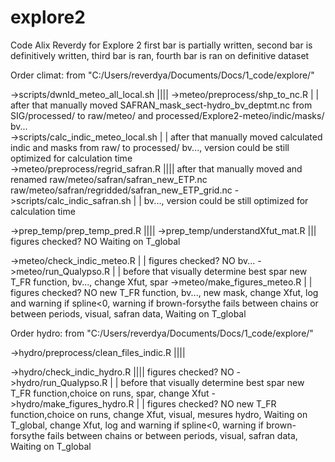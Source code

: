 # explore2
Code Alix Reverdy for Explore 2
first bar is partially written, second bar is definitively written, third bar is ran, fourth bar is ran on definitive dataset



Order climat:
from "C:/Users/reverdya/Documents/Docs/1_code/explore/"

->scripts/dwnld_meteo_all_local.sh			||||
->meteo/preprocess/shp_to_nc.R				| |	after that manually moved SAFRAN_mask_sect-hydro_bv_deptmt.nc from SIG/processed/ to raw/meteo/ and processed/Explore2-meteo/indic/masks/		bv...			
->scripts/calc_indic_meteo_local.sh			| |	after that manually moved calculated indic and masks from raw/ to processed/										bv..., version could be still optimized for calculation time				
->meteo/preprocess/regrid_safran.R			||||	after that manually moved and renamed raw/meteo/safran/safran_new_ETP.nc raw/meteo/safran/regridded/safran_new_ETP_grid.nc
->scripts/calc_indic_safran.sh				| |																				bv..., version could be still optimized for calculation time

->prep_temp/prep_temp_pred.R				||||
->prep_temp/understandXfut_mat.R			|||	figures checked? NO																	Waiting on T_global

->meteo/check_indic_meteo.R				| |	figures checked? NO																	bv...
->meteo/run_Qualypso.R					| |	before that visually determine best spar														new T_FR function, bv..., change Xfut, spar
->meteo/make_figures_meteo.R				| |	figures checked? NO																	new T_FR function, bv..., new mask, change Xfut, log and warning if spline<0, warning if brown-forsythe fails between chains or between periods, visual, safran data, Waiting on T_global



Order hydro:
from "C:/Users/reverdya/Documents/Docs/1_code/explore/"

->hydro/preprocess/clean_files_indic.R			||||																	

->hydro/check_indic_hydro.R				||||	figures checked? NO
->hydro/run_Qualypso.R					| |	before that visually determine best spar														new T_FR function,choice on runs, spar, change Xfut
->hydro/make_figures_hydro.R				| |	figures checked? NO																	new T_FR function,choice on runs, change Xfut, visual, mesures hydro, Waiting on T_global, change Xfut, log and warning if spline<0, warning if brown-forsythe fails between chains or between periods, visual, safran data, Waiting on T_global
